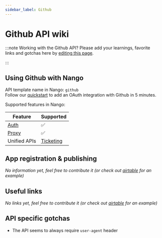 ```yaml
---
sidebar_label: Github
---
```


# Github API wiki

:::note Working with the Github API?
Please add your learnings, favorite links and gotchas here by [editing this page](https://github.com/nangohq/nango/tree/master/docs/docs/providers/github.md).

:::

## Using Github with Nango

API template name in Nango: `github`  
Follow our [quickstart](../quickstart.md) to add an OAuth integration with Github in 5 minutes.

Supported features in Nango:

| Feature                            | Supported                                           |
| ---------------------------------- | --------------------------------------------------- |
| [Auth](/nango-auth/core-concepts)  | ✅                                                  |
| [Proxy](/nango-unified-apis/proxy) | ✅                                                  |
| Unified APIs                       | [Ticketing](/nango-unified-apis/ticketing/overview) |

## App registration & publishing

_No information yet, feel free to contribute it (or check out [airtable](airtable.md) for an example)_

## Useful links

_No links yet, feel free to contribute it (or check out [airtable](airtable.md) for an example)_

## API specific gotchas

-   The API seems to always require `user-agent` header
